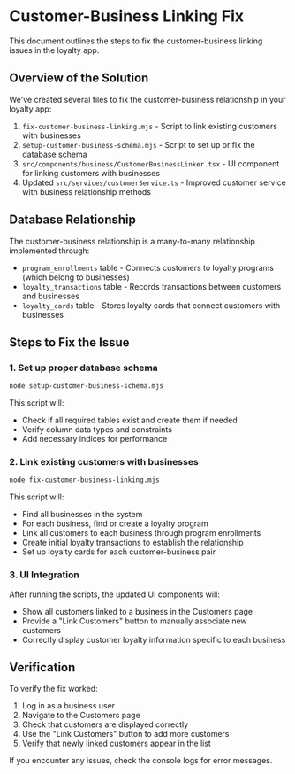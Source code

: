 # Customer-Business Linking Fix

This document outlines the steps to fix the customer-business linking issues in the loyalty app.

## Overview of the Solution

We've created several files to fix the customer-business relationship in your loyalty app:

1. `fix-customer-business-linking.mjs` - Script to link existing customers with businesses
2. `setup-customer-business-schema.mjs` - Script to set up or fix the database schema
3. `src/components/business/CustomerBusinessLinker.tsx` - UI component for linking customers with businesses
4. Updated `src/services/customerService.ts` - Improved customer service with business relationship methods

## Database Relationship

The customer-business relationship is a many-to-many relationship implemented through:

- `program_enrollments` table - Connects customers to loyalty programs (which belong to businesses)
- `loyalty_transactions` table - Records transactions between customers and businesses
- `loyalty_cards` table - Stores loyalty cards that connect customers with businesses

## Steps to Fix the Issue

### 1. Set up proper database schema

```bash
node setup-customer-business-schema.mjs
```

This script will:
- Check if all required tables exist and create them if needed
- Verify column data types and constraints
- Add necessary indices for performance

### 2. Link existing customers with businesses

```bash
node fix-customer-business-linking.mjs
```

This script will:
- Find all businesses in the system
- For each business, find or create a loyalty program
- Link all customers to each business through program enrollments
- Create initial loyalty transactions to establish the relationship
- Set up loyalty cards for each customer-business pair

### 3. UI Integration

After running the scripts, the updated UI components will:
- Show all customers linked to a business in the Customers page
- Provide a "Link Customers" button to manually associate new customers
- Correctly display customer loyalty information specific to each business

## Verification

To verify the fix worked:

1. Log in as a business user
2. Navigate to the Customers page
3. Check that customers are displayed correctly
4. Use the "Link Customers" button to add more customers
5. Verify that newly linked customers appear in the list

If you encounter any issues, check the console logs for error messages. 